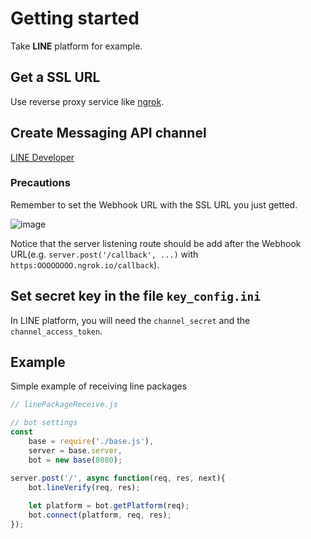 # Getting started

Take <b>LINE</b> platform for example.

## Get a SSL URL
Use reverse proxy service like [ngrok](https://dashboard.ngrok.com/get-started).

## Create Messaging API channel
[LINE Developer](https://developers.line.biz/console/register/messaging-api/provider/)

### Precautions
Remember to set the Webhook URL with the SSL URL you just getted.

![image](https://i.imgur.com/TZEIAN3.jpg)

Notice that the server listening route should be add after the Webhook URL(e.g. ``server.post('/callback', ...)`` with ``https:OOOOOOOO.ngrok.io/callback``).

## Set secret key in the file ``key_config.ini``

In LINE platform, you will need the ``channel_secret`` and the ``channel_access_token``.

## Example

Simple example of receiving line packages
```javascript
// linePackageReceive.js

// bot settings
const
	base = require('./base.js'),
	server = base.server,
	bot = new base(8080);

server.post('/', async function(req, res, next){
	bot.lineVerify(req, res);
	
	let platform = bot.getPlatform(req);
	bot.connect(platform, req, res);
});
```
